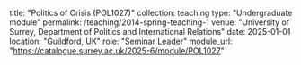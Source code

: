 title: "Politics of Crisis (POL1027)"
collection: teaching
type: "Undergraduate module"
permalink: /teaching/2014-spring-teaching-1
venue: "University of Surrey, Department of Politics and International Relations"
date: 2025-01-01
location: "Guildford, UK"
role: "Seminar Leader"
module_url: "https://catalogue.surrey.ac.uk/2025-6/module/POL1027"

